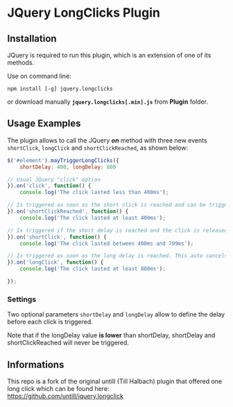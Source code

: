 # JQuery LongClicks Plugin

## Installation

JQuery is required to run this plugin, which is an extension of one of its methods.

Use on command line:

```
npm install [-g] jquery.longclicks
```

or download manually **`jquery.longclicks[.min].js`** from **Plugin** folder.

## Usage Examples

The plugin allows to call the JQuery ***on*** method with three new events `shortClick`, `longClick` and `shortClickReached`, as shown below:

```javascript
$('#element').mayTriggerLongClicks({
	shortDelay: 400, longDelay: 800

// Usual JQuery "click" option
}).on('click', function() {
	console.log('The click lasted less than 400ms');

// Is triggered as soon as the short click is reached and can be triggered
}).on('shortClickReached', function() {
	console.log('The click lasted at least 400ms');

// Is triggered if the short delay is reached and the click is released before the long delay is reached
}).on('shortClick', function() {
	console.log('The click lasted between 400ms and 799ms');

// Is triggered as soon as the long delay is reached. This auto cancels the short click trigger
}).on('longClick', function() {
	console.log('The click lasted at least 800ms');

});
```

### Settings

Two optional parameters `shortDelay` and `longDelay` allow to define the delay before each click is triggered.

Note that if the longDelay value **is lower** than shortDelay, shortDelay and shortClickReached will never be triggered.


## Informations

This repo is a fork of the original untill (Till Halbach) plugin that offered one long click which can be found here: https://github.com/untill/jquery.longclick